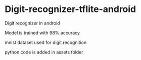 # Digit-recognizer-tflite-android

Digit recognizer in android

Model is trained with 98% accuracy 

mnist dataset used for digit recognition

python code is added in assets folder
